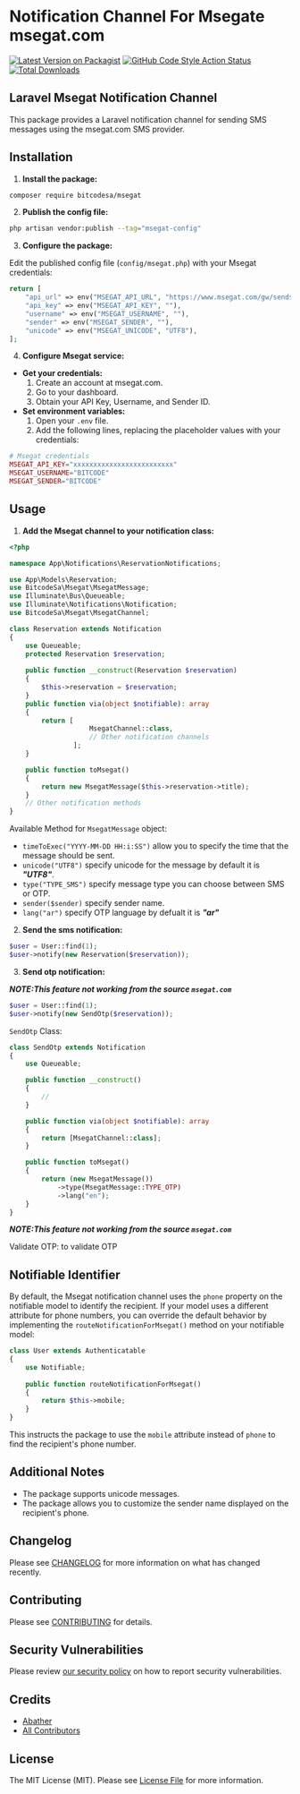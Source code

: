 # Notification Channel For Msegate msegat.com

[![Latest Version on Packagist](https://img.shields.io/packagist/v/bitcodesa/msegat.svg?style=flat-square)](https://packagist.org/packages/bitcodesa/msegat)
[![GitHub Code Style Action Status](https://img.shields.io/github/actions/workflow/status/bitcodesa/msegat/fix-php-code-style-issues.yml?branch=main&label=code%20style&style=flat-square)](https://github.com/bitcodesa/msegat/actions?query=workflow%3A"Fix+PHP+code+style+issues"+branch%3Amain)
[![Total Downloads](https://img.shields.io/packagist/dt/bitcodesa/msegat.svg?style=flat-square)](https://packagist.org/packages/bitcodesa/msegat)

## Laravel Msegat Notification Channel

This package provides a Laravel notification channel for sending SMS messages using the msegat.com SMS provider.

## Installation

1. **Install the package:**

```bash
composer require bitcodesa/msegat
```

2. **Publish the config file:**

```bash
php artisan vendor:publish --tag="msegat-config"
```

3. **Configure the package:**

Edit the published config file (`config/msegat.php`) with your Msegat credentials:

```php
return [
    "api_url" => env("MSEGAT_API_URL", "https://www.msegat.com/gw/sendsms.php"),
    "api_key" => env("MSEGAT_API_KEY", ""),
    "username" => env("MSEGAT_USERNAME", ""),
    "sender" => env("MSEGAT_SENDER", ""),
    "unicode" => env("MSEGAT_UNICODE", "UTF8"),
];
```

4. **Configure Msegat service:**

* **Get your credentials:**
    1. Create an account at msegat.com.
    2. Go to your dashboard.
    3. Obtain your API Key, Username, and Sender ID.
* **Set environment variables:**
    1. Open your `.env` file.
    2. Add the following lines, replacing the placeholder values with your credentials:

```php
# Msegat credentials
MSEGAT_API_KEY="xxxxxxxxxxxxxxxxxxxxxxxxx"
MSEGAT_USERNAME="BITCODE"
MSEGAT_SENDER="BITCODE"
```

## Usage

1. **Add the Msegat channel to your notification class:**

```php
<?php

namespace App\Notifications\ReservationNotifications;

use App\Models\Reservation;
use BitcodeSa\Msegat\MsegatMessage;
use Illuminate\Bus\Queueable;
use Illuminate\Notifications\Notification;
use BitcodeSa\Msegat\MsegatChannel;

class Reservation extends Notification
{
    use Queueable;
    protected Reservation $reservation;
    
    public function __construct(Reservation $reservation)
    {
        $this->reservation = $reservation;
    }
    public function via(object $notifiable): array
    {
        return [
                    MsegatChannel::class,
                    // Other notification channels
                ];
    }

    public function toMsegat()
    {
        return new MsegatMessage($this->reservation->title);
    }
    // Other notification methods
}
```

Available Method for `MsegatMessage` object:

- `timeToExec("YYYY-MM-DD HH:i:SS")` allow you to specify the time that the message should be sent.
- `unicode("UTF8")` specify unicode for the message by default it is ***"UTF8"***.
- `type("TYPE_SMS")` specify message type you can choose between SMS or OTP.
- `sender($sender)` specify sender name.
- `lang("ar")` specify OTP language by defualt it is ***"ar"***

2. **Send the sms notification:**

```php
$user = User::find(1);
$user->notify(new Reservation($reservation));
```

3. **Send otp notification:**

***NOTE:This feature not working from the source `msegat.com`***

```php
$user = User::find(1);
$user->notify(new SendOtp($reservation));
```
`SendOtp` Class:

```php
class SendOtp extends Notification
{
    use Queueable;

    public function __construct()
    {
        //
    }

    public function via(object $notifiable): array
    {
        return [MsegatChannel::class];
    }

    public function toMsegat()
    {
        return (new MsegatMessage())
            ->type(MsegatMessage::TYPE_OTP)
            ->lang("en");
    }
}
```
***NOTE:This feature not working from the source `msegat.com`***

Validate OTP:
to validate OTP 

## Notifiable Identifier

By default, the Msegat notification channel uses the `phone` property on the notifiable model to identify the recipient.
If your model uses a different attribute for phone numbers, you can override the default behavior by implementing
the `routeNotificationForMsegat()` method on your notifiable model:

```php
class User extends Authenticatable 
{
    use Notifiable;
    
    public function routeNotificationForMsegat()
    {
        return $this->mobile;
    }
}
```

This instructs the package to use the `mobile` attribute instead of `phone` to find the recipient's phone number.

## Additional Notes

* The package supports unicode messages.
* The package allows you to customize the sender name displayed on the recipient's phone.

## Changelog

Please see [CHANGELOG](CHANGELOG.md) for more information on what has changed recently.

## Contributing

Please see [CONTRIBUTING](CONTRIBUTING.md) for details.

## Security Vulnerabilities

Please review [our security policy](../../security/policy) on how to report security vulnerabilities.

## Credits

- [Abather](https://github.com/Abather)
- [All Contributors](../../contributors)

## License

The MIT License (MIT). Please see [License File](LICENSE.md) for more information.
